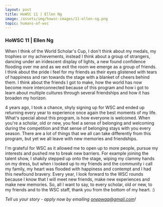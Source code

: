 ```yaml
---
layout: post
title: HoWSC 11 | Ellen Ng
image: /assets/img/howsc-images/11-ellen-ng.png
topic: humans-of-wsc
---
```


### HoWSC 11 | Ellen Ng

When I think of the World Scholar's Cup, I don't think about my medals, my trophies or my achievements, instead I think about a group of strangers, dancing under an iridescent display of lights, a new found confidence flooding over me and as we exit the room we emerge as a group of friends. I think about the pride i feel for my friends as their eyes glistened with tears of happiness and ran towards the stage with a blanket of cheers behind them. I think about the friends I got to make, how the world has now become more interconnected because of this program and how i got to learn about multiple cultures through several friendships and how it has broaden my horizon.  

4 years ago, I took a chance, shyly signing up for WSC and ended up returning every year to experience once again the best moments of my life. What's special about this program, is how everyone is welcomed. When you're a scholar, old or new, you feel a sense of belonging and welcoming during the competition and that sense of belonging stays with you every season. There are a lot of things that we all can take differently from this program, but yet we all leave with new memories and friendships.  

​I'm grateful for WSC as it allowed me to open up to more people, pursue my interests and pushed me to break new barriers. For example joining the talent show, I shakily stepped up onto the stage, wiping my clammy hands on my dress, but when i looked up to my friends and the community i call my family, my heart was flooded with happiness and contempt and I had this newfound bravery. Every year, I look forward to the WSC rounds because I know that I will meet new friends, make new experiences and make new memories. So, all I want to say, to every scholar, old or new, to my friends and to the WSC staff, thank you from the bottom of my heart. :)

*Tell us your story - apply now by emailing [onepwaa@gmail.com](mailto:onepwaa@gmail.com)!*
